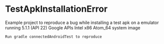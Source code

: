 # TestApkInstallationError
Example project to reproduce a bug while installing a test apk on a emulator running  5.1.1 (API 22) Google APIs Intel x86 Atom_64 system image

```
Run gradle connectedAndroidTest to reproduce
```
